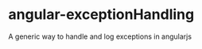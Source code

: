 angular-exceptionHandling
=========================

A generic way to handle and log exceptions in angularjs
